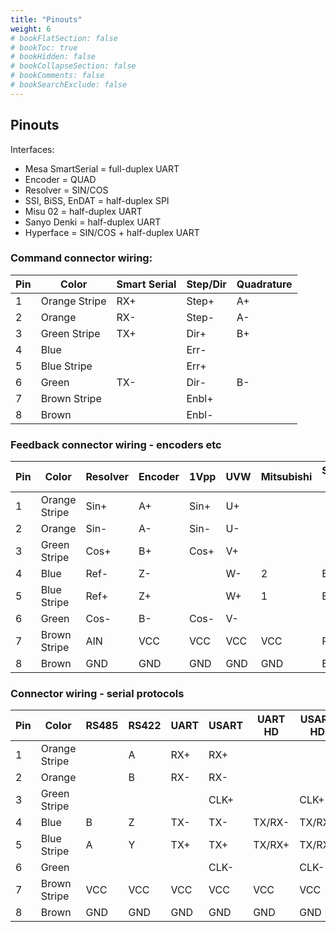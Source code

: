 ```yaml
---
title: "Pinouts"
weight: 6
# bookFlatSection: false
# bookToc: true
# bookHidden: false
# bookCollapseSection: false
# bookComments: false
# bookSearchExclude: false
---
```


## Pinouts

Interfaces:

* Mesa SmartSerial = full-duplex UART
* Encoder = QUAD
* Resolver = SIN/COS
* SSI, BiSS, EnDAT = half-duplex SPI
* Misu 02 = half-duplex UART
* Sanyo Denki = half-duplex UART
* Hyperface = SIN/COS + half-duplex UART

### Command connector wiring:

| Pin | Color     | Smart Serial | Step/Dir   | Quadrature  |
|-----|-----------|--------------|------------|-------------|
| 1   | Orange Stripe | RX+        | Step+      | A+          |
| 2   | Orange    | RX-        | Step-      | A-          |
| 3   | Green Stripe | TX+        | Dir+       | B+          |
| 4   | Blue      |              | Err-       |             |
| 5   | Blue Stripe |              | Err+       |             |
| 6   | Green     | TX-        | Dir-       | B-          |
| 7   | Brown Stripe |            | Enbl+      |             |
| 8   | Brown     |            | Enbl-      |             |

### Feedback connector wiring - encoders etc

| Pin | Color    | Resolver | Encoder | 1Vpp   | UVW    | Mitsubishi | Sanyo-Denki | Yaskawa | Omron  |
|-----|----------|---------|---------|--------|--------|------------|--------------|---------|--------|
| 1   | Orange Stripe | Sin+     | A+      | Sin+    | U+       |            |              |         |        |
| 2   | Orange   | Sin-     | A-      | Sin-    | U-       |            |              |         |        |
| 3   | Green Stripe | Cos+     | B+      | Cos+    | V+       |            |              |         |        |
| 4   | Blue     | Ref-     | Z-      |        | W-       | 2          | Blue        | 6        | 4      |
| 5   | Blue Stripe | Ref+     | Z+      |        | W+       | 1          | Brown       | 5        | 7      |
| 6   | Green    | Cos-     | B-      | Cos-    | V-       |            |              |         |        |
| 7   | Brown Stripe | AIN      | VCC     | VCC     | VCC       | VCC        | Red         | 1        | 6      |
| 8   | Brown    | GND      | GND     | GND     | GND       | GND        | Black       | 2        | 3      |

### Connector wiring - serial protocols

| Pin | Color    | RS485   | RS422   | UART    | USART   | UART HD  | USART HD | SPI     | SPI HD   |
|-----|----------|---------|---------|---------|---------|----------|----------|---------|----------|
| 1   | Orange Stripe |         | A       | RX+      | RX+      |          |          | MISO+    | CS+      |
| 2   | Orange   |         | B       | RX-      | RX-      |          |          | MISO-    | CS-      |
| 3   | Green Stripe |         |         |         | CLK+     |          | CLK+     | CLK+     | CLK+     |
| 4   | Blue     | B       | Z       | TX-      | TX-      | TX/RX-   | TX/RX-   | MOSI-    | MOSI-    |
| 5   | Blue Stripe | A       | Y       | TX+      | TX+      | TX/RX+   | TX/RX+   | MOSI+    | MOSI+    |
| 6   | Green    |         |         |         | CLK-     |          | CLK-     | CLK-     | CLK-     |
| 7   | Brown Stripe | VCC      | VCC      | VCC      | VCC      | VCC      | VCC      | VCC      | VCC      |
| 8   | Brown    | GND      | GND      | GND      | GND      | GND      | GND      | GND      | GND      |